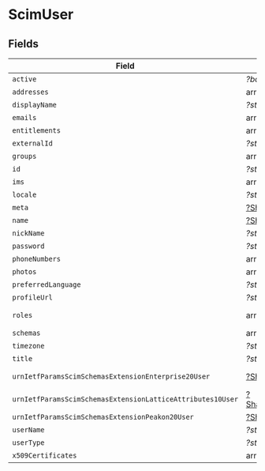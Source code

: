 # ScimUser


## Fields

| Field                                                                                                                                                                               | Type                                                                                                                                                                                | Required                                                                                                                                                                            | Description                                                                                                                                                                         |
| ----------------------------------------------------------------------------------------------------------------------------------------------------------------------------------- | ----------------------------------------------------------------------------------------------------------------------------------------------------------------------------------- | ----------------------------------------------------------------------------------------------------------------------------------------------------------------------------------- | ----------------------------------------------------------------------------------------------------------------------------------------------------------------------------------- |
| `active`                                                                                                                                                                            | *?bool*                                                                                                                                                                             | :heavy_minus_sign:                                                                                                                                                                  | N/A                                                                                                                                                                                 |
| `addresses`                                                                                                                                                                         | array<[Shared\ScimAddress](../../Models/Shared/ScimAddress.md)>                                                                                                                     | :heavy_minus_sign:                                                                                                                                                                  | N/A                                                                                                                                                                                 |
| `displayName`                                                                                                                                                                       | *?string*                                                                                                                                                                           | :heavy_minus_sign:                                                                                                                                                                  | N/A                                                                                                                                                                                 |
| `emails`                                                                                                                                                                            | array<[Shared\ScimEmail](../../Models/Shared/ScimEmail.md)>                                                                                                                         | :heavy_minus_sign:                                                                                                                                                                  | N/A                                                                                                                                                                                 |
| `entitlements`                                                                                                                                                                      | array<[Shared\ScimEntitlement](../../Models/Shared/ScimEntitlement.md)>                                                                                                             | :heavy_minus_sign:                                                                                                                                                                  | N/A                                                                                                                                                                                 |
| `externalId`                                                                                                                                                                        | *?string*                                                                                                                                                                           | :heavy_minus_sign:                                                                                                                                                                  | N/A                                                                                                                                                                                 |
| `groups`                                                                                                                                                                            | array<[Shared\ScimUserGroups](../../Models/Shared/ScimUserGroups.md)>                                                                                                               | :heavy_minus_sign:                                                                                                                                                                  | N/A                                                                                                                                                                                 |
| `id`                                                                                                                                                                                | *?string*                                                                                                                                                                           | :heavy_minus_sign:                                                                                                                                                                  | N/A                                                                                                                                                                                 |
| `ims`                                                                                                                                                                               | array<[Shared\ScimIms](../../Models/Shared/ScimIms.md)>                                                                                                                             | :heavy_minus_sign:                                                                                                                                                                  | N/A                                                                                                                                                                                 |
| `locale`                                                                                                                                                                            | *?string*                                                                                                                                                                           | :heavy_minus_sign:                                                                                                                                                                  | N/A                                                                                                                                                                                 |
| `meta`                                                                                                                                                                              | [?Shared\PropertyScimUserMeta](../../Models/Shared/PropertyScimUserMeta.md)                                                                                                         | :heavy_minus_sign:                                                                                                                                                                  | N/A                                                                                                                                                                                 |
| `name`                                                                                                                                                                              | [?Shared\PropertyScimUserName](../../Models/Shared/PropertyScimUserName.md)                                                                                                         | :heavy_minus_sign:                                                                                                                                                                  | N/A                                                                                                                                                                                 |
| `nickName`                                                                                                                                                                          | *?string*                                                                                                                                                                           | :heavy_minus_sign:                                                                                                                                                                  | N/A                                                                                                                                                                                 |
| `password`                                                                                                                                                                          | *?string*                                                                                                                                                                           | :heavy_minus_sign:                                                                                                                                                                  | N/A                                                                                                                                                                                 |
| `phoneNumbers`                                                                                                                                                                      | array<[Shared\ScimPhoneNumber](../../Models/Shared/ScimPhoneNumber.md)>                                                                                                             | :heavy_minus_sign:                                                                                                                                                                  | N/A                                                                                                                                                                                 |
| `photos`                                                                                                                                                                            | array<[Shared\ScimPhoto](../../Models/Shared/ScimPhoto.md)>                                                                                                                         | :heavy_minus_sign:                                                                                                                                                                  | N/A                                                                                                                                                                                 |
| `preferredLanguage`                                                                                                                                                                 | *?string*                                                                                                                                                                           | :heavy_minus_sign:                                                                                                                                                                  | N/A                                                                                                                                                                                 |
| `profileUrl`                                                                                                                                                                        | *?string*                                                                                                                                                                           | :heavy_minus_sign:                                                                                                                                                                  | N/A                                                                                                                                                                                 |
| `roles`                                                                                                                                                                             | array<[Shared\ScimRole](../../Models/Shared/ScimRole.md)>                                                                                                                           | :heavy_minus_sign:                                                                                                                                                                  | Student, Faculty, ...                                                                                                                                                               |
| `schemas`                                                                                                                                                                           | array<[Shared\PropertyScimUserSchemas](../../Models/Shared/PropertyScimUserSchemas.md)>                                                                                             | :heavy_minus_sign:                                                                                                                                                                  | N/A                                                                                                                                                                                 |
| `timezone`                                                                                                                                                                          | *?string*                                                                                                                                                                           | :heavy_minus_sign:                                                                                                                                                                  | N/A                                                                                                                                                                                 |
| `title`                                                                                                                                                                             | *?string*                                                                                                                                                                           | :heavy_minus_sign:                                                                                                                                                                  | N/A                                                                                                                                                                                 |
| `urnIetfParamsScimSchemasExtensionEnterprise20User`                                                                                                                                 | [?Shared\PropertyScimUserUrnIetfParamsScimSchemasExtensionEnterprise20User](../../Models/Shared/PropertyScimUserUrnIetfParamsScimSchemasExtensionEnterprise20User.md)               | :heavy_minus_sign:                                                                                                                                                                  | an organization.                                                                                                                                                                    |
| `urnIetfParamsScimSchemasExtensionLatticeAttributes10User`                                                                                                                          | [?Shared\PropertyScimUserUrnIetfParamsScimSchemasExtensionLatticeAttributes10User](../../Models/Shared/PropertyScimUserUrnIetfParamsScimSchemasExtensionLatticeAttributes10User.md) | :heavy_minus_sign:                                                                                                                                                                  | N/A                                                                                                                                                                                 |
| `urnIetfParamsScimSchemasExtensionPeakon20User`                                                                                                                                     | [?Shared\PropertyScimUserUrnIetfParamsScimSchemasExtensionPeakon20User](../../Models/Shared/PropertyScimUserUrnIetfParamsScimSchemasExtensionPeakon20User.md)                       | :heavy_minus_sign:                                                                                                                                                                  | N/A                                                                                                                                                                                 |
| `userName`                                                                                                                                                                          | *?string*                                                                                                                                                                           | :heavy_minus_sign:                                                                                                                                                                  | N/A                                                                                                                                                                                 |
| `userType`                                                                                                                                                                          | *?string*                                                                                                                                                                           | :heavy_minus_sign:                                                                                                                                                                  | N/A                                                                                                                                                                                 |
| `x509Certificates`                                                                                                                                                                  | array<[Shared\ScimRole](../../Models/Shared/ScimRole.md)>                                                                                                                           | :heavy_minus_sign:                                                                                                                                                                  | N/A                                                                                                                                                                                 |